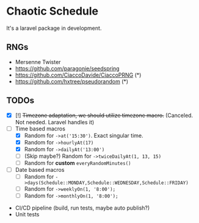 # Chaotic Schedule

It's a laravel package in development.


## RNGs

- Mersenne Twister
- https://github.com/paragonie/seedspring
- https://github.com/CiaccoDavide/CiaccoPRNG (*)
- https://github.com/hxtree/pseudorandom (*)

## TODOs

- [X] [!] ~~Timezone adaptation, we should utilize timezone macro.~~ (Canceled. Not needed. Laravel handles it)
- [ ] Time based macros
  - [X] Random for `->at('15:30')`. Exact singular time.
  - [X] Random for `->hourlyAt(17)`
  - [X] Random for `->dailyAt('13:00')` 
  - [ ] (Skip maybe?) Random for `->twiceDailyAt(1, 13, 15)` 
  - [ ] Random for **custom** `everyRandomMinutes()`
- [ ] Date based macros
  - [ ] Random for `->days(Schedule::MONDAY,Schedule::WEDNESDAY,Schedule::FRIDAY)` 
  - [ ] Random for `->weeklyOn(1, '8:00');`
  - [ ] Random for `->monthlyOn(1, '8:00');`
- CI/CD pipeline (build, run tests, maybe auto publish?)
- Unit tests
